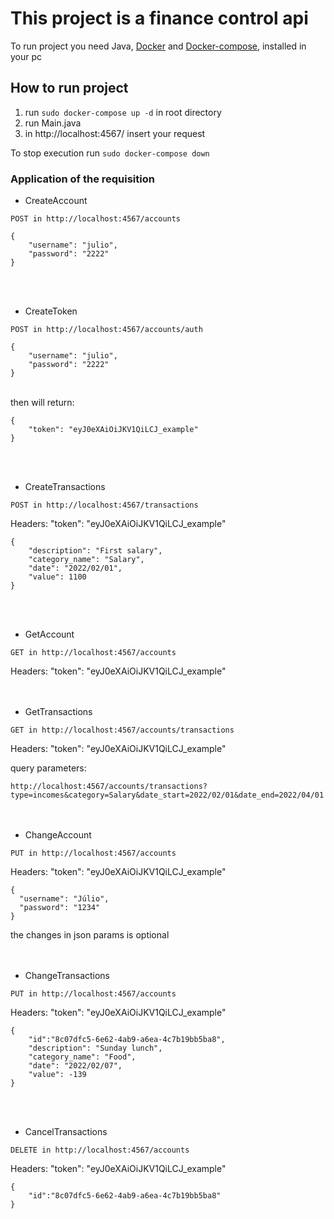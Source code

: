 # This project is a finance control api

To run project you need Java, [Docker](https://docs.docker.com/engine/install/) and [Docker-compose](https://docs.docker.com/compose/install/),  installed in your pc

## How to run project

1. run `sudo docker-compose up -d` in root directory
3. run Main.java 
4. in http://localhost:4567/ insert your request

To stop execution run `sudo docker-compose down`

### Application of the requisition


* CreateAccount

`POST in http://localhost:4567/accounts`

```
{
	"username": "julio",
	"password": "2222"
} 
```
<br />
<br />

* CreateToken

`POST in http://localhost:4567/accounts/auth`

```
{
	"username": "julio",
	"password": "2222"
} 
```
<br />
then will return:

```
{
	"token": "eyJ0eXAiOiJKV1QiLCJ_example"
}
```
<br />
<br />

* CreateTransactions

`POST in http://localhost:4567/transactions`

Headers: "token": "eyJ0eXAiOiJKV1QiLCJ_example"

```
{
	"description": "First salary",
	"category_name": "Salary",
	"date": "2022/02/01",
	"value": 1100
}
```
<br />
<br />

* GetAccount

`GET in http://localhost:4567/accounts`

Headers: "token": "eyJ0eXAiOiJKV1QiLCJ_example"
<br />
<br />
<br />

* GetTransactions

`GET in http://localhost:4567/accounts/transactions`

Headers: "token": "eyJ0eXAiOiJKV1QiLCJ_example"

query parameters:

`http://localhost:4567/accounts/transactions?type=incomes&category=Salary&date_start=2022/02/01&date_end=2022/04/01`
<br />
<br />
<br />

* ChangeAccount

`PUT in http://localhost:4567/accounts`

Headers: "token": "eyJ0eXAiOiJKV1QiLCJ_example"

```
{
  "username": "Júlio",
  "password": "1234"
}
```

the changes in json params is optional
<br />
<br />
<br />

* ChangeTransactions

`PUT in http://localhost:4567/accounts`

Headers: "token": "eyJ0eXAiOiJKV1QiLCJ_example"

```
{
	"id":"8c07dfc5-6e62-4ab9-a6ea-4c7b19bb5ba8",
	"description": "Sunday lunch",
	"category_name": "Food",
	"date": "2022/02/07",
	"value": -139
}
```
<br />
<br />

* CancelTransactions

`DELETE in http://localhost:4567/accounts`

Headers: "token": "eyJ0eXAiOiJKV1QiLCJ_example"

```
{
	"id":"8c07dfc5-6e62-4ab9-a6ea-4c7b19bb5ba8"
}
```





